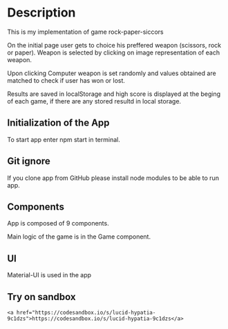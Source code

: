 # Description
This is my implementation of game rock-paper-siccors

On the initial page user gets to choice his preffered weapon (scissors, rock or paper). Weapon is selected by clicking on image representation of each weapon.

Upon clicking Computer weapon is set randomly and values obtained are matched to check if user has won or lost.

Results are saved in localStorage and high score is displayed at the beging of each game, if there are any stored resultd in local storage.

## Initialization of the App
To start app enter npm start in terminal.

## Git ignore
If you clone app from GitHub please install node modules to be able to run app.

## Components
App is composed of 9 components.

Main logic of the game is in the Game component.

## UI
Material-UI is used in the app

## Try on sandbox

```
<a href="https://codesandbox.io/s/lucid-hypatia-9c1dzs">https://codesandbox.io/s/lucid-hypatia-9c1dzs</a>
```
